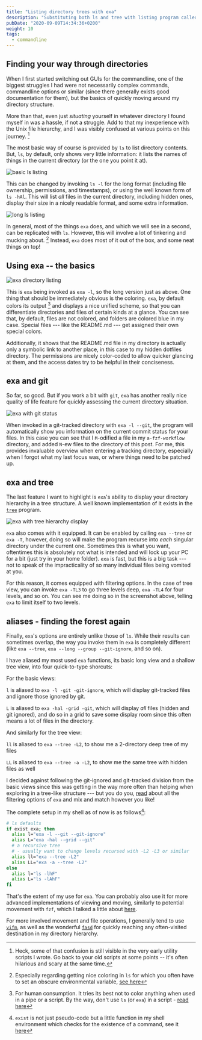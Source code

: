 ```yaml
---
title: "Listing directory trees with exa"
description: "Substituting both ls and tree with listing program called exa"
pubDate: "2020-09-09T14:34:36+0200"
weight: 10
tags:
  - commandline
---
```


## Finding your way through directories

When I first started switching out GUIs for the commandline,
one of the biggest struggles I had were not necessarily complex commands,
commandline options or similar (since there generally exists good documentation for them),
but the basics of quickly moving around my directory structure.

More than that, even just _situating_ yourself in whatever directory I found myself in was a hassle, if not a struggle.
Add to that my inexperience with the Unix file hierarchy,
and I was visibly confused at various points on this journey.
[^oldscripts]

[^oldscripts]: Heck, some of that confusion is still visible in the very early utility scripts I wrote. Go back to your old scripts at some points -- it's often hilarious and scary at the same time.

The most basic way of course is provided by `ls` to list directory contents.
But, `ls`, by default, only shows very little information:
it lists the names of things in the current directory
(or the one you point it at).

![basic ls listing](ls-basic.png)

This can be changed by invoking `ls -l` for the long format
(including file ownership, permissions, and timestamps),
or using the well known form of `ls -hAl`.
This will list _all_ files in the current directory,
including hidden ones,
display their size in a nicely readable format,
and some extra information.

![long ls listing](ls-long.png)

In general, most of the things `exa` does,
and which we will see in a second,
can be replicated with `ls`.
However, this will involve a lot of tinkering
and mucking about.
[^lscolors]
Instead, `exa` does most of it out of the box, and some neat things on top!

[^lscolors]: Especially regarding getting nice coloring in `ls` for which you often have to set an obscure environmental variable, [see here](https://linuxhint.com/ls_colors_bash/)

## Using exa -- the basics

![exa directory listing](exa-basic.png)

This is `exa` being invoked as `exa -l`,
so the long version just as above.
One thing that should be immediately obvious is the coloring.
`exa`, by default colors its output
[^autocolor]
and displays a nice unified scheme,
so that you can differentiate directories and files of certain kinds at a glance.
You can see that, by default,
files are not colored,
and folders are colored blue in my case.
Special files ---
like the README.md ---
get assigned their own special colors.

Additionally, it shows that the README.md file in my directory is actually only a symbolic link to another place,
in this case to my hidden dotfiles directory.
The permissions are nicely color-coded to allow quicker glancing at them,
and the access dates try to be helpful in their conciseness.

[^autocolor]: For human consumption. It tries its best not to color anything when used in a pipe or a script. By the way, don't use `ls` (or `exa`) in a script - [read here](https://unix.stackexchange.com/questions/128985/why-not-parse-ls-and-what-to-do-instead)

## exa and git

So far, so good.
But if you work a bit with `git`,
`exa` has another really nice quality of life feature for quickly assessing the current directory situation.

![exa with git status](exa-git.png)

When invoked in a git-tracked directory with `exa -l --git`,
the program will automatically show you information on the current commit status for your files.
In this case you can see that I `M`-odified a file in my `a-fzf-workflow` directory,
and added `N`-ew files to the directory of this post.
For me, this provides invaluable overview when entering a tracking directory,
especially when I forgot what my last focus was, or where things need to be patched up.

## exa and tree

The last feature I want to highlight is `exa`'s ability to display your directory hierarchy in a tree structure.
A well known implementation of it exists in the [`tree`](https://manned.org/tree.1) program.

![exa with tree hierarchy display](exa-tree.png)

`exa` also comes with it equipped.
It can be enabled by calling `exa --tree` or `exa -T`, however,
doing so will make the program recurse into _each_ singular directory under the current one.
Sometimes this is what you want,
oftentimes this is absolutely not what is intended and will lock up your PC for a bit
(just try in your home folder).
`exa` is fast, but this is a big task ---
not to speak of the impracticality of so many individual files being vomited at you.

For this reason, it comes equipped with filtering options.
In the case of tree view, you can invoke `exa -TL3` to go three levels deep,
`exa -TL4` for four levels, and so on.
You can see me doing so in the screenshot above,
telling `exa` to limit itself to two levels.

## aliases - finding the forest again

Finally, `exa`'s options are entirely unlike those of `ls`.
While their results can sometimes overlap,
the way you invoke them in `exa` is completely different
(like `exa --tree`, `exa --long --group --git-ignore`, and so on).

I have aliased my most used `exa` functions,
its basic long view and a shallow tree view,
into four quick-to-type shorcuts:

For the basic views:

`l` is aliased to `exa -l -git -git-ignore`, which will display git-tracked files and ignore those ignored by git.

`L` is aliased to `exa -hal -grid -git`, which will display _all_ files (hidden and git ignored), and do so in a grid to save some display room since this often means a lot of files in the directory.

And similarly for the tree view:

`ll` is aliased to `exa --tree -L2`, to show me a 2-directory deep tree of my files

`LL` is aliased to `exa --tree -a -L2`, to show me the same tree with hidden files as well

I decided against following the git-ignored and git-tracked division from the basic views since this was getting in the way more often than helping when exploring in a tree-like structure ---
but you do you, [read](https://github.com/ogham/exa#filtering-options) about all the filtering options of `exa` and mix and match however you like!

The complete setup in my shell as of now is as follows[^exist]:

[^exist]: `exist` is not just pseudo-code but a little function in my shell environment which checks for the existence of a command, see it [here](https://gitlab.com/marty-oehme/dotfiles/-/blob/219f9a912dc5bb0b33d7bc2a5b9cd931a827521d/sh/.local/bin/exist)

```sh
# ls defaults
if exist exa; then
  alias l="exa -l --git --git-ignore"
  alias L="exa -hal --grid --git"
  # a recursive tree
  # - usually want to change levels recursed with -L2 -L3 or similar
  alias ll="exa --tree -L2"
  alias LL="exa -a --tree -L2"
else
  alias l="ls -lhF"
  alias L="ls -lAhF"
fi
```

That's the extent of my use for `exa`.
You can probably also use it for more advanced implementations of viewing and moving,
similarly to potential movement with `fzf`, which I talked a little about [here](../a-fzf-workflow).

For more involved movement and file operations,
I generally tend to use [`vifm`](https://vifm.info/),
as well as the wonderful [`fasd`](https://github.com/clvv/fasd) for quickly reaching any often-visited destination in my directory hierarchy.
